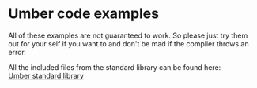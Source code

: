 # Umber code examples

All of these examples are not guaranteed to work. So please just try them out for your self if you want to and don't be mad if the compiler throws an error.  

All the included files from the standard library can be found here:  
[Umber standard library](https://github.com/matteolutz/umber-std)
